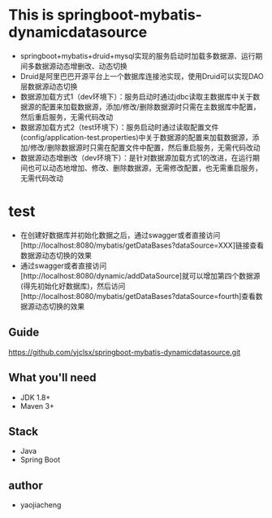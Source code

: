# This is springboot-mybatis-dynamicdatasource
- springboot+mybatis+druid+mysql实现的服务启动时加载多数据源、运行期间多数据源动态增删改、动态切换
- Druid是阿里巴巴开源平台上一个数据库连接池实现，使用Druid可以实现DAO层数据源动态切换
- 数据源加载方式1（dev环境下）：服务启动时通过jdbc读取主数据库中关于数据源的配置来加载数据源，添加/修改/删除数据源时只需在主数据库中配置，然后重启服务，无需代码改动
- 数据源加载方式2（test环境下）：服务启动时通过读取配置文件(config/application-test.properties)中关于数据源的配置来加载数据源，添加/修改/删除数据源时只需在配置文件中配置，然后重启服务，无需代码改动
- 数据源动态增删改（dev环境下）：是针对数据源加载方式1的改进，在运行期间也可以动态地增加、修改、删除数据源，无需修改配置，也无需重启服务，无需代码改动

# test
- 在创建好数据库并初始化数据之后，通过swagger或者直接访问[http://localhost:8080/mybatis/getDataBases?dataSource=XXX]链接查看数据源动态切换的效果
- 通过swagger或者直接访问[http://localhost:8080/dynamic/addDataSource]就可以增加第四个数据源(得先初始化好数据库)，然后访问[http://localhost:8080/mybatis/getDataBases?dataSource=fourth]查看数据源动态切换的效果

## Guide
https://github.com/yjclsx/springboot-mybatis-dynamicdatasource.git

## What you'll need
- JDK 1.8+
- Maven 3+

## Stack
- Java
- Spring Boot

## author
- yaojiacheng